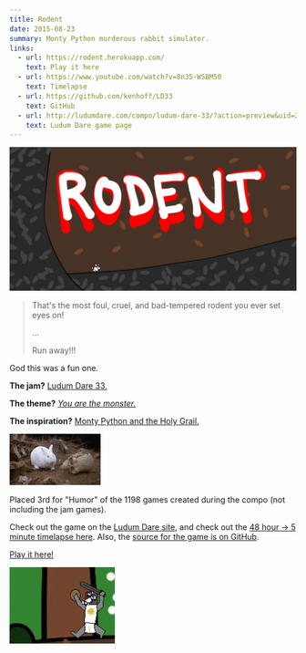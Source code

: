 ```yaml
---
title: Rodent
date: 2015-08-23
summary: Monty Python murderous rabbit simulator.
links:
  - url: https://rodent.herokuapp.com/
    text: Play it here
  - url: https://www.youtube.com/watch?v=8n35-WSBM50
    text: Timelapse
  - url: https://github.com/kenhoff/LD33
    text: GitHub
  - url: http://ludumdare.com/compo/ludum-dare-33/?action=preview&uid=20246
    text: Ludum Dare game page
---
```


![Title screen from "Rodent"](rodent_title_card.png)

> That's the most foul, cruel, and bad-tempered rodent you ever set eyes on!
>
> ...
>
> Run away!!!

God this was a fun one.

**The jam?** [Ludum Dare 33.](http://ludumdare.com/compo/2015/08/19/welcome-to-ludum-dare-33/)

**The theme?** [_You are the monster._](https://twitter.com/ludumdare/status/634892760529682432)

**The inspiration?** [Monty Python and the Holy Grail.](https://www.youtube.com/watch?v=cCI18qAoKq4)

![](monty_python.jpg)

Placed 3rd for "Humor" of the 1198 games created during the compo (not including the jam games).

Check out the game on the [Ludum Dare site](http://ludumdare.com/compo/ludum-dare-33/?action=preview&uid=20246), and check out the [48 hour -> 5 minute timelapse here](https://www.youtube.com/watch?v=8n35-WSBM50). Also, the [source for the game is on GitHub](https://github.com/kenhoff/LD33).

[Play it here!](https://rodent.herokuapp.com/)

![Gif from "Rodent"](guard_panicking.gif)
